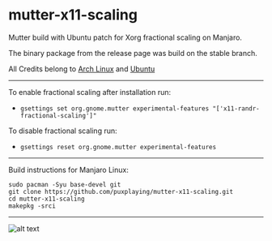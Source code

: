 # mutter-x11-scaling
Mutter build with Ubuntu patch for Xorg fractional scaling on Manjaro.

The binary package from the release page was build on the stable branch.

All Credits belong to [Arch Linux](https://www.archlinux.org/packages/extra/x86_64/mutter/) and [Ubuntu](https://git.launchpad.net/ubuntu/+source/mutter/tree/debian/patches/x11-Add-support-for-fractional-scaling-using-Randr.patch)

---
To enable fractional scaling after installation run:
- ```gsettings set org.gnome.mutter experimental-features "['x11-randr-fractional-scaling']"```

To disable fractional scaling run:
- ```gsettings reset org.gnome.mutter experimental-features```
---

Build instructions for Manjaro Linux:
```
sudo pacman -Syu base-devel git
git clone https://github.com/puxplaying/mutter-x11-scaling.git
cd mutter-x11-scaling
makepkg -srci
```
---

![alt text](https://github.com/puxplaying/mutter-x11-scaling/blob/master/123.png)
